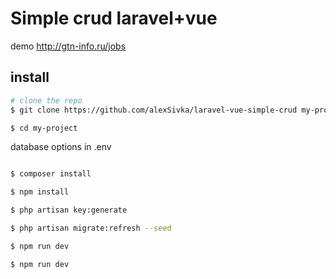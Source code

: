 # Simple crud laravel+vue

demo http://gtn-info.ru/jobs

## install

``` bash
# clone the repo
$ git clone https://github.com/alexSivka/laravel-vue-simple-crud my-project

$ cd my-project

```
database options in .env
```bash

$ composer install

$ npm install

$ php artisan key:generate

$ php artisan migrate:refresh --seed

$ npm run dev

$ npm run dev

```

